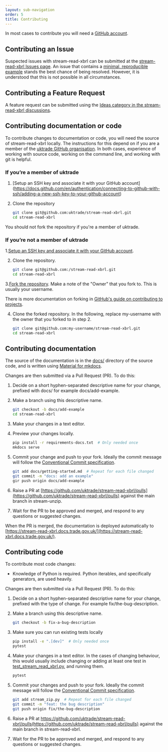 ```yaml
---
layout: sub-navigation
order: 5
title: Contributing
---
```



In most cases to contribute you will need a [GitHub account](https://github.com/join).

## Contributing an Issue

Suspected issues with stream-read-xbrl can be submitted at the [stream-read-xbrl Issues page](https://github.com/uktrade/stream-read-xbrl/issues). An issue that contains a [minimal, reproducible example](https://stackoverflow.com/help/minimal-reproducible-example) stands the best chance of being resolved. However, it is understood that this is not possible in all circumstances.


## Contributing a Feature Request

A feature request can be submitted using the [Ideas category in the stream-read-xbrl discussions](https://github.com/uktrade/stream-read-xbrl/discussions/categories/ideas).

## Contributing documentation or code

To contribute changes to documentation or code, you will need the source of stream-read-xbrl locally. The instructions for this depend on if you are a member of the [uktrade GitHub organisation](https://github.com/uktrade). In both cases, experience of working with source code, working on the command line, and working with git is helpful.

### If you’re a member of uktrade

1. [Setup an SSH key and associate it with your GitHub account] (https://docs.github.com/en/authentication/connecting-to-github-with-ssh/adding-a-new-ssh-key-to-your-github-account)

2. Clone the repository

    ```bash
    git clone git@github.com:uktrade/stream-read-xbrl.git
    cd stream-read-xbrl
    ```

You should not fork the repository if you're a member of uktrade.


### If you’re not a member of uktrade

1.[Setup an SSH key and associate it with your GitHub account](https://docs.github.com/en/authentication/connecting-to-github-with-ssh/adding-a-new-ssh-key-to-your-github-account).

2. Clone the repository.

    ```bash
    git clone git@github.com:/stream-read-xbrl.git
    cd stream-read-xbrl
    ```

3.[Fork the repository](https://github.com/uktrade/stream-unzip/fork). Make a note of the "Owner" that you fork to. This is usually your username.
  
  There is more documentation on forking in [GitHub's guide on contributing to projects](https://docs.github.com/en/get-started/quickstart/contributing-to-projects).
  
4. Clone the forked repository. In the following, replace my-username with the owner that you forked to in step 2.

    ```bash
    git clone git@github.com:my-username/stream-read-xbrl.git
    cd stream-read-xbrl
    ```

## Contributing documentation

The source of the documentation is in the [docs/](https://github.com/uktrade/stream-read-xbrl/tree/main/docs) directory of the source code, and is written using [Material for mkdocs](https://squidfunk.github.io/mkdocs-material/).

Changes are then submitted via a Pull Request (PR). To do this:

1. Decide on a short hyphen-separated descriptive name for your change, prefixed with docs/ for example docs/add-example.

2. Make a branch using this descriptive name.

    ```bash
    git checkout -b docs/add-example
    cd stream-read-xbrl
    ```
    
3. Make your changes in a text editor.

4. Preview your changes locally.

    ```bash
    pip install -r requirements-docs.txt  # Only needed once
    mkdocs serve
    ```
    
5. Commit your change and push to your fork. Ideally the commit message will follow the [Conventional Commit specification](https://www.conventionalcommits.org/).

    ```bash
    git add docs/getting-started.md  # Repeat for each file changed
    git commit -m "docs: add an example"
    gir push origin docs/add-example
    ```
    
6. Raise a PR at [https://github.com/uktrade/stream-read-xbrl/pulls](https://github.com/uktrade/stream-read-xbrl/pulls) against the main branch in stream-unzip.

7. Wait for the PR to be approved and merged, and respond to any questions or suggested changes.

When the PR is merged, the documentation is deployed automatically to [https://stream-read-xbrl.docs.trade.gov.uk/](https://stream-read-xbrl.docs.trade.gov.uk/).


## Contributing code

To contribute most code changes:

- Knowledge of Python is required. Python iterables, and specifically generators, are used heavily.

Changes are then submitted via a Pull Request (PR). To do this:

1. Decide on a short hyphen-separated descriptive name for your change, prefixed with the type of change. For example fix/the-bug-description.

2. Make a branch using this descriptive name.

    ```bash
    git checkout -b fix-a-bug-description
    ```
    
3. Make sure you can run existing tests locally

    ```bash
    pip install -e ".[dev]"  # Only needed once
    pytest
    ```
    
4. Make your changes in a text editor. In the cases of changing behaviour, this would usually include changing or adding at least one test in [test_stream_read_xbrl.py](https://github.com/uktrade/stream-unzip/blob/main/test_stream_read_xbrl.py), and running them.

    ```bash
    pytest
    ```
    
5. Commit your changes and push to your fork. Ideally the commit message will follow the [Conventional Commit specification](https://www.conventionalcommits.org/).

    ```bash
    git add stream_zip.py  # Repeat for each file changed
    git commit -m "feat: the bug description"
    git push origin fix/the-bug-description
    ```
    
6. Raise a PR at https://github.com/uktrade/stream-read-xbrl/pulls(https://github.com/uktrade/stream-read-xbrl/pulls) against the main branch in stream-read-xbrl.

7. Wait for the PR to be approved and merged, and respond to any questions or suggested changes.
